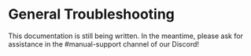 # General Troubleshooting

This documentation is still being written. In the meantime, please ask for assistance in the #manual-support channel of our Discord!
